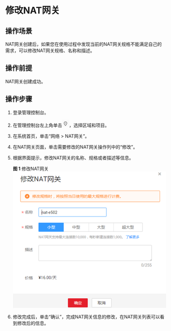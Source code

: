 # 修改NAT网关<a name="nat_01_0001"></a>

## 操作场景<a name="section5439700611149"></a>

NAT网关创建后，如果您在使用过程中发现当前的NAT网关规格不能满足自己的需求，可以修改NAT网关规格、名称和描述。

## 操作前提<a name="section24081145174428"></a>

NAT网关创建成功。

## 操作步骤<a name="section25378358174522"></a>

1.  登录管理控制台。
2.  在管理控制台左上角单击![](figures/icon-region.png)，选择区域和项目。
3.  在系统首页，单击“网络 \> NAT网关”。
4.  在NAT网关页面，单击需要修改的NAT网关操作列中的“修改”。
5.  根据界面提示，修改NAT网关的名称、规格或者描述等信息。

    **图 1**  修改NAT网关<a name="fig15324851114320"></a>  
    ![](figures/修改NAT网关.png "修改NAT网关")

6.  修改完成后，单击“确认”，完成NAT网关信息的修改，在NAT网关列表可以看到修改后的信息。

